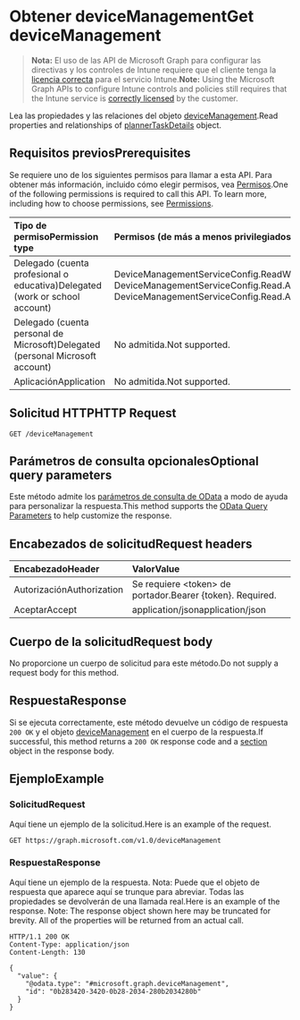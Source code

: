 # <a name="get-devicemanagement"></a><span data-ttu-id="27e50-101">Obtener deviceManagement</span><span class="sxs-lookup"><span data-stu-id="27e50-101">Get deviceManagement</span></span>

> <span data-ttu-id="27e50-102">**Nota:** El uso de las API de Microsoft Graph para configurar las directivas y los controles de Intune requiere que el cliente tenga la [licencia correcta](https://go.microsoft.com/fwlink/?linkid=839381) para el servicio Intune.</span><span class="sxs-lookup"><span data-stu-id="27e50-102">**Note:** Using the Microsoft Graph APIs to configure Intune controls and policies still requires that the Intune service is [correctly licensed](https://go.microsoft.com/fwlink/?linkid=839381) by the customer.</span></span>

<span data-ttu-id="27e50-103">Lea las propiedades y las relaciones del objeto [deviceManagement](../resources/intune_corpenrollment_devicemanagement.md).</span><span class="sxs-lookup"><span data-stu-id="27e50-103">Read properties and relationships of [plannerTaskDetails](../resources/intune_corpenrollment_devicemanagement.md) object.</span></span>
## <a name="prerequisites"></a><span data-ttu-id="27e50-104">Requisitos previos</span><span class="sxs-lookup"><span data-stu-id="27e50-104">Prerequisites</span></span>
<span data-ttu-id="27e50-p101">Se requiere uno de los siguientes permisos para llamar a esta API. Para obtener más información, incluido cómo elegir permisos, vea [Permisos](../../../concepts/permissions_reference.md).</span><span class="sxs-lookup"><span data-stu-id="27e50-p101">One of the following permissions is required to call this API. To learn more, including how to choose permissions, see [Permissions](../../../concepts/permissions_reference.md).</span></span>

|<span data-ttu-id="27e50-107">Tipo de permiso</span><span class="sxs-lookup"><span data-stu-id="27e50-107">Permission type</span></span>|<span data-ttu-id="27e50-108">Permisos (de más a menos privilegiados)</span><span class="sxs-lookup"><span data-stu-id="27e50-108">Permissions (from least to most privileged)</span></span>|
|:---|:---|
|<span data-ttu-id="27e50-109">Delegado (cuenta profesional o educativa)</span><span class="sxs-lookup"><span data-stu-id="27e50-109">Delegated (work or school account)</span></span>|<span data-ttu-id="27e50-110">DeviceManagementServiceConfig.ReadWrite.All, DeviceManagementServiceConfig.Read.All</span><span class="sxs-lookup"><span data-stu-id="27e50-110">DeviceManagementServiceConfig.ReadWrite.All, DeviceManagementServiceConfig.Read.All</span></span>|
|<span data-ttu-id="27e50-111">Delegado (cuenta personal de Microsoft)</span><span class="sxs-lookup"><span data-stu-id="27e50-111">Delegated (personal Microsoft account)</span></span>|<span data-ttu-id="27e50-112">No admitida.</span><span class="sxs-lookup"><span data-stu-id="27e50-112">Not supported.</span></span>|
|<span data-ttu-id="27e50-113">Aplicación</span><span class="sxs-lookup"><span data-stu-id="27e50-113">Application</span></span>|<span data-ttu-id="27e50-114">No admitida.</span><span class="sxs-lookup"><span data-stu-id="27e50-114">Not supported.</span></span>|

## <a name="http-request"></a><span data-ttu-id="27e50-115">Solicitud HTTP</span><span class="sxs-lookup"><span data-stu-id="27e50-115">HTTP Request</span></span>
<!-- {
  "blockType": "ignored"
}
-->
``` http
GET /deviceManagement
```

## <a name="optional-query-parameters"></a><span data-ttu-id="27e50-116">Parámetros de consulta opcionales</span><span class="sxs-lookup"><span data-stu-id="27e50-116">Optional query parameters</span></span>
<span data-ttu-id="27e50-117">Este método admite los [parámetros de consulta de OData](https://developer.microsoft.com/es-ES/graph/docs/overview/query_parameters) a modo de ayuda para personalizar la respuesta.</span><span class="sxs-lookup"><span data-stu-id="27e50-117">This method supports the [OData Query Parameters](https://developer.microsoft.com/es-ES/graph/docs/overview/query_parameters) to help customize the response.</span></span>
## <a name="request-headers"></a><span data-ttu-id="27e50-118">Encabezados de solicitud</span><span class="sxs-lookup"><span data-stu-id="27e50-118">Request headers</span></span>
|<span data-ttu-id="27e50-119">Encabezado</span><span class="sxs-lookup"><span data-stu-id="27e50-119">Header</span></span>|<span data-ttu-id="27e50-120">Valor</span><span class="sxs-lookup"><span data-stu-id="27e50-120">Value</span></span>|
|:---|:---|
|<span data-ttu-id="27e50-121">Autorización</span><span class="sxs-lookup"><span data-stu-id="27e50-121">Authorization</span></span>|<span data-ttu-id="27e50-122">Se requiere &lt;token&gt; de portador.</span><span class="sxs-lookup"><span data-stu-id="27e50-122">Bearer {token}. Required.</span></span>|
|<span data-ttu-id="27e50-123">Aceptar</span><span class="sxs-lookup"><span data-stu-id="27e50-123">Accept</span></span>|<span data-ttu-id="27e50-124">application/json</span><span class="sxs-lookup"><span data-stu-id="27e50-124">application/json</span></span>|

## <a name="request-body"></a><span data-ttu-id="27e50-125">Cuerpo de la solicitud</span><span class="sxs-lookup"><span data-stu-id="27e50-125">Request body</span></span>
<span data-ttu-id="27e50-126">No proporcione un cuerpo de solicitud para este método.</span><span class="sxs-lookup"><span data-stu-id="27e50-126">Do not supply a request body for this method.</span></span>

## <a name="response"></a><span data-ttu-id="27e50-127">Respuesta</span><span class="sxs-lookup"><span data-stu-id="27e50-127">Response</span></span>
<span data-ttu-id="27e50-128">Si se ejecuta correctamente, este método devuelve un código de respuesta `200 OK` y el objeto [deviceManagement](../resources/intune_corpenrollment_devicemanagement.md) en el cuerpo de la respuesta.</span><span class="sxs-lookup"><span data-stu-id="27e50-128">If successful, this method returns a `200 OK` response code and a [section](../resources/intune_corpenrollment_devicemanagement.md) object in the response body.</span></span>

## <a name="example"></a><span data-ttu-id="27e50-129">Ejemplo</span><span class="sxs-lookup"><span data-stu-id="27e50-129">Example</span></span>
### <a name="request"></a><span data-ttu-id="27e50-130">Solicitud</span><span class="sxs-lookup"><span data-stu-id="27e50-130">Request</span></span>
<span data-ttu-id="27e50-131">Aquí tiene un ejemplo de la solicitud.</span><span class="sxs-lookup"><span data-stu-id="27e50-131">Here is an example of the request.</span></span>
``` http
GET https://graph.microsoft.com/v1.0/deviceManagement
```

### <a name="response"></a><span data-ttu-id="27e50-132">Respuesta</span><span class="sxs-lookup"><span data-stu-id="27e50-132">Response</span></span>
<span data-ttu-id="27e50-p102">Aquí tiene un ejemplo de la respuesta. Nota: Puede que el objeto de respuesta que aparece aquí se trunque para abreviar. Todas las propiedades se devolverán de una llamada real.</span><span class="sxs-lookup"><span data-stu-id="27e50-p102">Here is an example of the response. Note: The response object shown here may be truncated for brevity. All of the properties will be returned from an actual call.</span></span>
``` http
HTTP/1.1 200 OK
Content-Type: application/json
Content-Length: 130

{
  "value": {
    "@odata.type": "#microsoft.graph.deviceManagement",
    "id": "0b283420-3420-0b28-2034-280b2034280b"
  }
}
```



